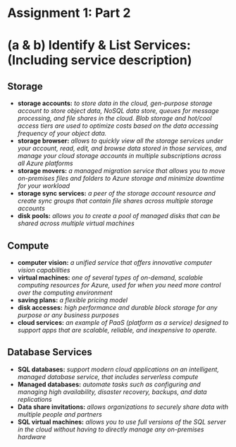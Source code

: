 # Assignment 1: Part 2
# (a & b) Identify & List Services: (Including service description)
## Storage
- **storage accounts:** *to store data in the cloud, gen-purpose storage account to store object data, NoSQL data store, queues for message processing, and file shares in the cloud. Blob storage and hot/cool access tiers are used to optimize costs based on the data accessing frequency of your object data.*
- **storage browser:** *allows to quickly view all the storage services under your account, read, edit, and browse data stored in those services, and manage your cloud storage accounts in multiple subscriptions across all Azure platforms*
- **storage movers:** *a managed migration service that allows you to move on-premises files and folders to Azure storage and minimize downtime for your workload*
- **storage sync services:** *a peer of the storage account resource and create sync groups that contain file shares across multiple storage accounts*
- **disk pools:** *allows you to create a pool of managed disks that can be shared across multiple virtual machines* 

## Compute
- **computer vision:** *a unified service that offers innovative computer vision capabilities*
- **virtual machines:** *one of several types of on-demand, scalable computing resources for Azure, used for when you need more control over the computing environment*
- **saving plans:** *a flexible pricing model*
- **disk accesses:** *high performance and durable block storage for any purpose or any business purposes*
- **cloud services:** *an example of PaaS (platform as a service) designed to support apps that are scalable, reliable, and inexpensive to operate.*

## Database Services
- **SQL databases:** *support modern cloud applications on an intelligent, managed database service, that includes serverless compute*
- **Managed databases:** *automate tasks such as configuring and managing high availability, disaster recovery, backups, and data replications*
- **Data share invitations:** *allows organizations to securely share data with multiple people and partners*
- **SQL virtual machines:** *allows you to use full versions of the SQL server in the cloud without having to directly manage any on-premises hardware*
